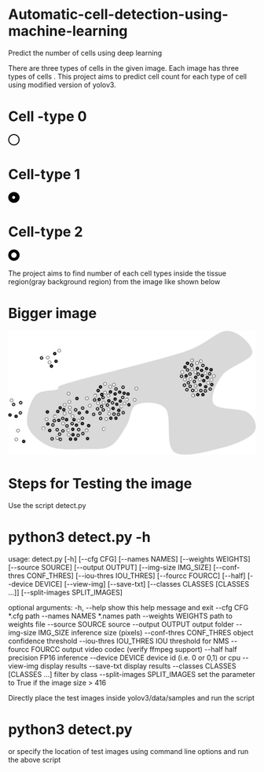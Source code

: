 # Automatic-cell-detection-using-machine-learning
Predict the number of cells using deep learning

There are three types of cells in the given image. Each image has three types of cells . This project aims to predict cell count for each type of cell using modified version of yolov3.

# Cell -type 0
![Class-0](https://github.com/VenkateshSatagopan/Automatic-cell-detection-using-machine-learning/blob/master/cell-types/cell_type_0.png)


# Cell-type 1
![Class-1](https://github.com/VenkateshSatagopan/Automatic-cell-detection-using-machine-learning/blob/master/cell-types/cell_type_1.png)

# Cell-type 2
![Class-0](https://github.com/VenkateshSatagopan/Automatic-cell-detection-using-machine-learning/blob/master/cell-types/cell_type_2.png)


The project aims to find number of each cell types inside the tissue region(gray background region) from the image like shown below
# Bigger image
![Bigger-image](https://github.com/VenkateshSatagopan/Automatic-cell-detection-using-machine-learning/blob/master/cell-types/black_bubbles_1.png)



# Steps for Testing the image

Use the script detect.py

# python3 detect.py -h
usage: detect.py [-h] [--cfg CFG] [--names NAMES] [--weights WEIGHTS]
                 [--source SOURCE] [--output OUTPUT] [--img-size IMG_SIZE]
                 [--conf-thres CONF_THRES] [--iou-thres IOU_THRES]
                 [--fourcc FOURCC] [--half] [--device DEVICE] [--view-img]
                 [--save-txt] [--classes CLASSES [CLASSES ...]]
                 [--split-images SPLIT_IMAGES]

optional arguments:
  -h, --help            show this help message and exit
  --cfg CFG             *.cfg path
  --names NAMES         *.names path
  --weights WEIGHTS     path to weights file
  --source SOURCE       source
  --output OUTPUT       output folder
  --img-size IMG_SIZE   inference size (pixels)
  --conf-thres CONF_THRES
                        object confidence threshold
  --iou-thres IOU_THRES
                        IOU threshold for NMS
  --fourcc FOURCC       output video codec (verify ffmpeg support)
  --half                half precision FP16 inference
  --device DEVICE       device id (i.e. 0 or 0,1) or cpu
  --view-img            display results
  --save-txt            display results
  --classes CLASSES [CLASSES ...]
                        filter by class
  --split-images SPLIT_IMAGES
                        set the parameter to True if the image size > 416



Directly place the test images inside yolov3/data/samples and run the script
# python3 detect.py
or specify the location of test images using command line options and run the above script

